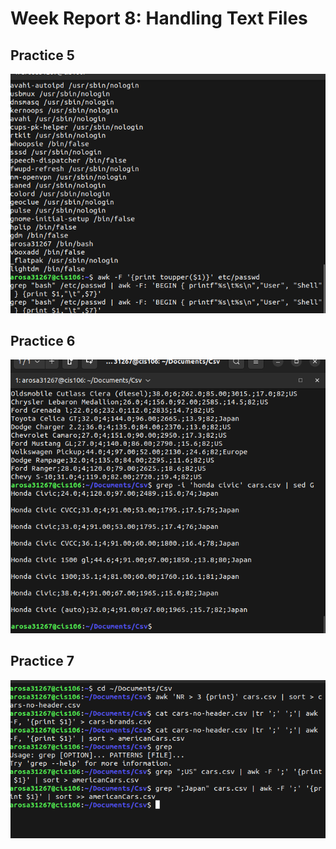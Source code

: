 # Week Report 8: Handling Text Files

## Practice 5
![wr8](wr8-r1.png)

## Practice 6
![wr8](wr8-1.png)

## Practice 7
![wr8](wr8-2.png)

